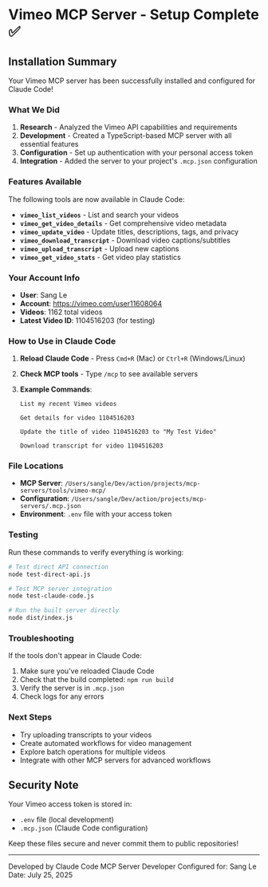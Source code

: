 # Vimeo MCP Server - Setup Complete ✅

## Installation Summary

Your Vimeo MCP server has been successfully installed and configured for Claude Code!

### What We Did

1. **Research** - Analyzed the Vimeo API capabilities and requirements
2. **Development** - Created a TypeScript-based MCP server with all essential features
3. **Configuration** - Set up authentication with your personal access token
4. **Integration** - Added the server to your project's `.mcp.json` configuration

### Features Available

The following tools are now available in Claude Code:

- **`vimeo_list_videos`** - List and search your videos
- **`vimeo_get_video_details`** - Get comprehensive video metadata
- **`vimeo_update_video`** - Update titles, descriptions, tags, and privacy
- **`vimeo_download_transcript`** - Download video captions/subtitles
- **`vimeo_upload_transcript`** - Upload new captions
- **`vimeo_get_video_stats`** - Get video play statistics

### Your Account Info

- **User**: Sang Le
- **Account**: https://vimeo.com/user11608064
- **Videos**: 1162 total videos
- **Latest Video ID**: 1104516203 (for testing)

### How to Use in Claude Code

1. **Reload Claude Code** - Press `Cmd+R` (Mac) or `Ctrl+R` (Windows/Linux)

2. **Check MCP tools** - Type `/mcp` to see available servers

3. **Example Commands**:
   ```
   List my recent Vimeo videos
   
   Get details for video 1104516203
   
   Update the title of video 1104516203 to "My Test Video"
   
   Download transcript for video 1104516203
   ```

### File Locations

- **MCP Server**: `/Users/sangle/Dev/action/projects/mcp-servers/tools/vimeo-mcp/`
- **Configuration**: `/Users/sangle/Dev/action/projects/mcp-servers/.mcp.json`
- **Environment**: `.env` file with your access token

### Testing

Run these commands to verify everything is working:

```bash
# Test direct API connection
node test-direct-api.js

# Test MCP server integration
node test-claude-code.js

# Run the built server directly
node dist/index.js
```

### Troubleshooting

If the tools don't appear in Claude Code:

1. Make sure you've reloaded Claude Code
2. Check that the build completed: `npm run build`
3. Verify the server is in `.mcp.json`
4. Check logs for any errors

### Next Steps

- Try uploading transcripts to your videos
- Create automated workflows for video management
- Explore batch operations for multiple videos
- Integrate with other MCP servers for advanced workflows

## Security Note

Your Vimeo access token is stored in:
- `.env` file (local development)
- `.mcp.json` (Claude Code configuration)

Keep these files secure and never commit them to public repositories!

---

Developed by Claude Code MCP Server Developer
Configured for: Sang Le
Date: July 25, 2025